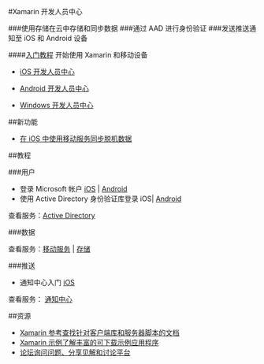 <properties pageTitle="移动服务-xamarin - Azure 微软云" metakeywords="" description="" services="" documentationCenter="xamarin" authors="" manager="Tiffena" editor="EricChen"/>
  
<tags ms.service="mobile-services" ms.date="" wacn.date="11/02/2015"/>



#Xamarin 开发人员中心

###使用存储在云中存储和同步数据
###通过 AAD 进行身份验证
###发送推送通知至 iOS 和 Android 设备

####[入门教程](/documentation/articles/partner-xamarin-mobile-services-ios-get-started/)
开始使用 Xamarin 和移动设备

- [iOS 开发人员中心](/develop/mobile/ios)

- [Android 开发人员中心](/develop/mobile/android)

- [Windows 开发人员中心](/develop/mobile/windows)

##新功能


- [在 iOS 中使用移动服务同步脱机数据](/documentation/articles/mobile-services-xamarin-ios-get-started-offline-data/)

##教程

###用户

- 登录 Microsoft 帐户 [iOS](/documentation/articles/partner-xamarin-mobile-services-ios-get-started-users/) | [Android](/documentation/articles/partner-xamarin-mobile-services-android-get-started-users/)
- 使用 Active Directory 身份验证库登录 iOS| [Android](https://github.com/AzureADSamples/NativeClient-Xamarin-Android)
<!--- 代表用户访问 SharePoint [iOS](/documentation/articles/mobile-services-dotnet-backend-calling-sharepoint-on-behalf-of-user/) | [Android](/documentation/articles/mobile-services-dotnet-backend-calling-sharepoint-on-behalf-of-user/)-->

查看服务：[Active Directory](https://github.com/AzureAD)

###数据



查看服务：[移动服务](/documentation/services/mobile-services/) | [存储](/documentation/services/storage/)
<!--
###同步

- 使用移动服务同步脱机数据 [iOS](/documentation/articles/mobile-services-xamarin-ios-get-started-offline-data/) | [Android](/documentation/articles/mobile-services-xamarin-android-get-started-offline-data/)

查看服务：[移动服务](/documentation/services/mobile-services/)
-->
###推送

- 通知中心入门 [iOS](/documentation/articles/xamarin-notification-hubs-ios-push-notification-apns-get-started/)

查看服务： [通知中心](/documentation/services/notification-hubs/)

##资源
- [Xamarin 参考查找针对客户端库和服务器脚本的文档](http://developer.xamarin.com/guides/cross-platform/azure/mobile-services)
- [Xamarin 示例了解丰富的可下载示例应用程序](http://developer.xamarin.com/guides/cross-platform/azure/mobile-services)
- [论坛询问问题、分享见解和讨论平台](https://social.msdn.microsoft.com/Forums/zh-CN/home?forum=windowsazurezhchs)

